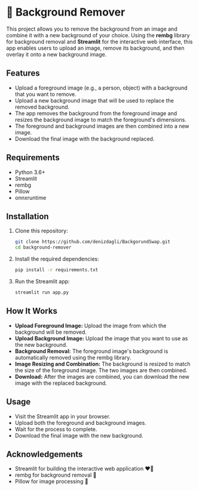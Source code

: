 # 🎨 Background Remover

This project allows you to remove the background from an image and combine it with a new background of your choice. Using the **rembg** library for background removal and **Streamlit** for the interactive web interface, this app enables users to upload an image, remove its background, and then overlay it onto a new background image.

## Features

- Upload a foreground image (e.g., a person, object) with a background that you want to remove.
- Upload a new background image that will be used to replace the removed background.
- The app removes the background from the foreground image and resizes the background image to match the foreground's dimensions.
- The foreground and background images are then combined into a new image.
- Download the final image with the background replaced.

## Requirements

- Python 3.6+
- Streamlit
- rembg
- Pillow
- onnxruntime

## Installation

1. Clone this repository:
   ```bash
   git clone https://github.com/denizdagli/BackgorundSwap.git
   cd background-remover

2. Install the required dependencies:
    ```bash
    pip install -r requirements.txt

3. Run the Streamlit app:
    ```bash
    streamlit run app.py


## How It Works

- __Upload Foreground Image:__ Upload the image from which the background will be removed.
- __Upload Background Image:__ Upload the image that you want to use as the new background.
- __Background Removal:__ The foreground image's background is automatically removed using the rembg library.
- __Image Resizing and Combination:__ The background is resized to match the size of the foreground image. The two images are then combined.
- __Download:__ After the images are combined, you can download the new image with the replaced background.


## Usage
- Visit the Streamlit app in your browser.
- Upload both the foreground and background images.
- Wait for the process to complete.
- Download the final image with the new background.

## Acknowledgements
- Streamlit for building the interactive web application ❤️‍🔥
- rembg for background removal 💙
- Pillow for image processing 🩷

